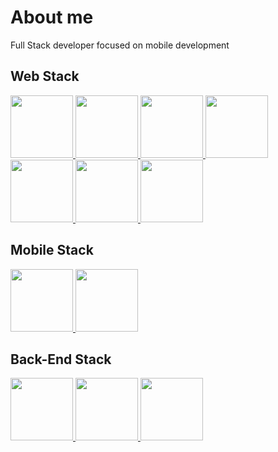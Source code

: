 <h1>About me</h1> 

<p>Full Stack developer focused on mobile development</p>

<h2>Web Stack</h2> 
<p float="left">
  <a href="https://en.wikipedia.org/wiki/HTML5">
    <img src="https://cdn.jsdelivr.net/gh/devicons/devicon/icons/html5/html5-original.svg" width="100" height="100" />  
  </a>
  <a href="https://en.wikipedia.org/wiki/CSS3">
    <img src="https://cdn.jsdelivr.net/gh/devicons/devicon/icons/css3/css3-original.svg" width="100" height="100" />    
  </a>
  <a href="https://en.wikipedia.org/wiki/Sass_(style_sheet_language)">
    <img src="https://cdn.jsdelivr.net/gh/devicons/devicon/icons/sass/sass-original.svg" width="100" height="100" />
  </a>
 
  <a href="https://en.wikipedia.org/wiki/Tailwind_CSS">
    <img src="https://cdn.jsdelivr.net/gh/devicons/devicon@latest/icons/tailwindcss/tailwindcss-original.svg" width="100" height="100" />
  </a>
  <a href="https://en.wikipedia.org/wiki/JavaScript">
    <img src="https://cdn.jsdelivr.net/gh/devicons/devicon/icons/javascript/javascript-original.svg" width="100" height="100" />
  </a>
  <a href="https://en.wikipedia.org/wiki/TypeScript">
    <img src="https://cdn.jsdelivr.net/gh/devicons/devicon/icons/typescript/typescript-original.svg" width="100" height="100" />
  </a>
  <a href="https://en.wikipedia.org/wiki/React_(software)">
     <img src="https://cdn.jsdelivr.net/gh/devicons/devicon/icons/react/react-original.svg" width="100" height="100" />
  </a>  
</p>

<h2>Mobile Stack</h2> 

<p float="left">
  <a href="https://en.wikipedia.org/wiki/Flutter_(software)">
    <img src="https://cdn.jsdelivr.net/gh/devicons/devicon/icons/flutter/flutter-original.svg" width="100" height="100" />
  </a>
  <a href="https://en.wikipedia.org/wiki/React_(software)">
     <img src="https://cdn.jsdelivr.net/gh/devicons/devicon/icons/react/react-original.svg" width="100" height="100" />
  </a>
</p>

<h2>Back-End Stack</h2> 

<p float="left">
  <a href="https://pt.wikipedia.org/wiki/NestJS">
    <img src="https://cdn.jsdelivr.net/gh/devicons/devicon@latest/icons/nestjs/nestjs-original.svg" width="100" height="100" />
  </a>
  <a href="https://en.wikipedia.org/wiki/Node.js">
     <img src="https://cdn.jsdelivr.net/gh/devicons/devicon@latest/icons/nodejs/nodejs-original-wordmark.svg" width="100" height="100" />
  </a>
  <a href="https://en.wikipedia.org/wiki/PostgreSQL">
     <img src="https://cdn.jsdelivr.net/gh/devicons/devicon@latest/icons/postgresql/postgresql-original.svg" width="100" height="100" />
  </a>
</p>
